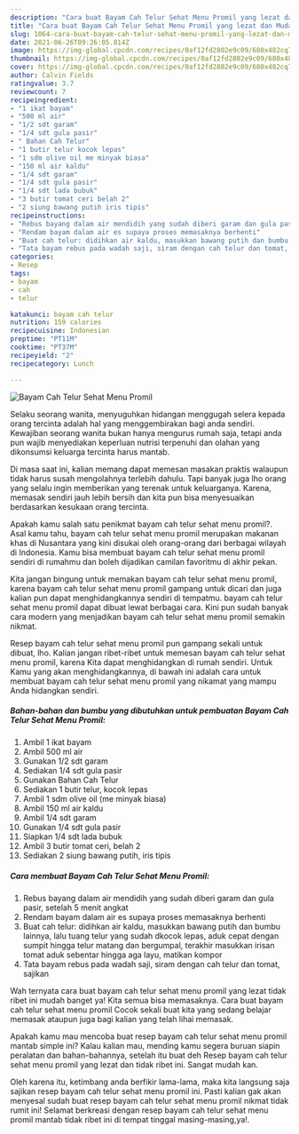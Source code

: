 ```yaml
---
description: "Cara buat Bayam Cah Telur Sehat Menu Promil yang lezat dan Mudah Dibuat"
title: "Cara buat Bayam Cah Telur Sehat Menu Promil yang lezat dan Mudah Dibuat"
slug: 1064-cara-buat-bayam-cah-telur-sehat-menu-promil-yang-lezat-dan-mudah-dibuat
date: 2021-06-26T09:26:05.814Z
image: https://img-global.cpcdn.com/recipes/0af12fd2802e9c09/680x482cq70/bayam-cah-telur-sehat-menu-promil-foto-resep-utama.jpg
thumbnail: https://img-global.cpcdn.com/recipes/0af12fd2802e9c09/680x482cq70/bayam-cah-telur-sehat-menu-promil-foto-resep-utama.jpg
cover: https://img-global.cpcdn.com/recipes/0af12fd2802e9c09/680x482cq70/bayam-cah-telur-sehat-menu-promil-foto-resep-utama.jpg
author: Calvin Fields
ratingvalue: 3.7
reviewcount: 7
recipeingredient:
- "1 ikat bayam"
- "500 ml air"
- "1/2 sdt garam"
- "1/4 sdt gula pasir"
- " Bahan Cah Telur"
- "1 butir telur kocok lepas"
- "1 sdm olive oil me minyak biasa"
- "150 ml air kaldu"
- "1/4 sdt garam"
- "1/4 sdt gula pasir"
- "1/4 sdt lada bubuk"
- "3 butir tomat ceri belah 2"
- "2 siung bawang putih iris tipis"
recipeinstructions:
- "Rebus bayang dalam air mendidih yang sudah diberi garam dan gula pasir, setelah 5 menit angkat"
- "Rendam bayam dalam air es supaya proses memasaknya berhenti"
- "Buat cah telur: didihkan air kaldu, masukkan bawang putih dan bumbu lainnya, lalu tuang telur yang sudah dkocok lepas, aduk cepat dengan sumpit hingga telur matang dan bergumpal, terakhir masukkan irisan tomat aduk sebentar hingga aga layu, matikan kompor"
- "Tata bayam rebus pada wadah saji, siram dengan cah telur dan tomat, sajikan"
categories:
- Resep
tags:
- bayam
- cah
- telur

katakunci: bayam cah telur 
nutrition: 159 calories
recipecuisine: Indonesian
preptime: "PT11M"
cooktime: "PT37M"
recipeyield: "2"
recipecategory: Lunch

---
```



![Bayam Cah Telur Sehat Menu Promil](https://img-global.cpcdn.com/recipes/0af12fd2802e9c09/680x482cq70/bayam-cah-telur-sehat-menu-promil-foto-resep-utama.jpg)

Selaku seorang wanita, menyuguhkan hidangan menggugah selera kepada orang tercinta adalah hal yang menggembirakan bagi anda sendiri. Kewajiban seorang  wanita bukan hanya mengurus rumah saja, tetapi anda pun wajib menyediakan keperluan nutrisi terpenuhi dan olahan yang dikonsumsi keluarga tercinta harus mantab.

Di masa  saat ini, kalian memang dapat memesan masakan praktis walaupun tidak harus susah mengolahnya terlebih dahulu. Tapi banyak juga lho orang yang selalu ingin memberikan yang terenak untuk keluarganya. Karena, memasak sendiri jauh lebih bersih dan kita pun bisa menyesuaikan berdasarkan kesukaan orang tercinta. 



Apakah kamu salah satu penikmat bayam cah telur sehat menu promil?. Asal kamu tahu, bayam cah telur sehat menu promil merupakan makanan khas di Nusantara yang kini disukai oleh orang-orang dari berbagai wilayah di Indonesia. Kamu bisa membuat bayam cah telur sehat menu promil sendiri di rumahmu dan boleh dijadikan camilan favoritmu di akhir pekan.

Kita jangan bingung untuk memakan bayam cah telur sehat menu promil, karena bayam cah telur sehat menu promil gampang untuk dicari dan juga kalian pun dapat menghidangkannya sendiri di tempatmu. bayam cah telur sehat menu promil dapat dibuat lewat berbagai cara. Kini pun sudah banyak cara modern yang menjadikan bayam cah telur sehat menu promil semakin nikmat.

Resep bayam cah telur sehat menu promil pun gampang sekali untuk dibuat, lho. Kalian jangan ribet-ribet untuk memesan bayam cah telur sehat menu promil, karena Kita dapat menghidangkan di rumah sendiri. Untuk Kamu yang akan menghidangkannya, di bawah ini adalah cara untuk membuat bayam cah telur sehat menu promil yang nikamat yang mampu Anda hidangkan sendiri.

<!--inarticleads1-->

##### Bahan-bahan dan bumbu yang dibutuhkan untuk pembuatan Bayam Cah Telur Sehat Menu Promil:

1. Ambil 1 ikat bayam
1. Ambil 500 ml air
1. Gunakan 1/2 sdt garam
1. Sediakan 1/4 sdt gula pasir
1. Gunakan  Bahan Cah Telur
1. Sediakan 1 butir telur, kocok lepas
1. Ambil 1 sdm olive oil (me minyak biasa)
1. Ambil 150 ml air kaldu
1. Ambil 1/4 sdt garam
1. Gunakan 1/4 sdt gula pasir
1. Siapkan 1/4 sdt lada bubuk
1. Ambil 3 butir tomat ceri, belah 2
1. Sediakan 2 siung bawang putih, iris tipis




<!--inarticleads2-->

##### Cara membuat Bayam Cah Telur Sehat Menu Promil:

1. Rebus bayang dalam air mendidih yang sudah diberi garam dan gula pasir, setelah 5 menit angkat
1. Rendam bayam dalam air es supaya proses memasaknya berhenti
1. Buat cah telur: didihkan air kaldu, masukkan bawang putih dan bumbu lainnya, lalu tuang telur yang sudah dkocok lepas, aduk cepat dengan sumpit hingga telur matang dan bergumpal, terakhir masukkan irisan tomat aduk sebentar hingga aga layu, matikan kompor
1. Tata bayam rebus pada wadah saji, siram dengan cah telur dan tomat, sajikan




Wah ternyata cara buat bayam cah telur sehat menu promil yang lezat tidak ribet ini mudah banget ya! Kita semua bisa memasaknya. Cara buat bayam cah telur sehat menu promil Cocok sekali buat kita yang sedang belajar memasak ataupun juga bagi kalian yang telah lihai memasak.

Apakah kamu mau mencoba buat resep bayam cah telur sehat menu promil mantab simple ini? Kalau kalian mau, mending kamu segera buruan siapin peralatan dan bahan-bahannya, setelah itu buat deh Resep bayam cah telur sehat menu promil yang lezat dan tidak ribet ini. Sangat mudah kan. 

Oleh karena itu, ketimbang anda berfikir lama-lama, maka kita langsung saja sajikan resep bayam cah telur sehat menu promil ini. Pasti kalian gak akan menyesal sudah buat resep bayam cah telur sehat menu promil nikmat tidak rumit ini! Selamat berkreasi dengan resep bayam cah telur sehat menu promil mantab tidak ribet ini di tempat tinggal masing-masing,ya!.


